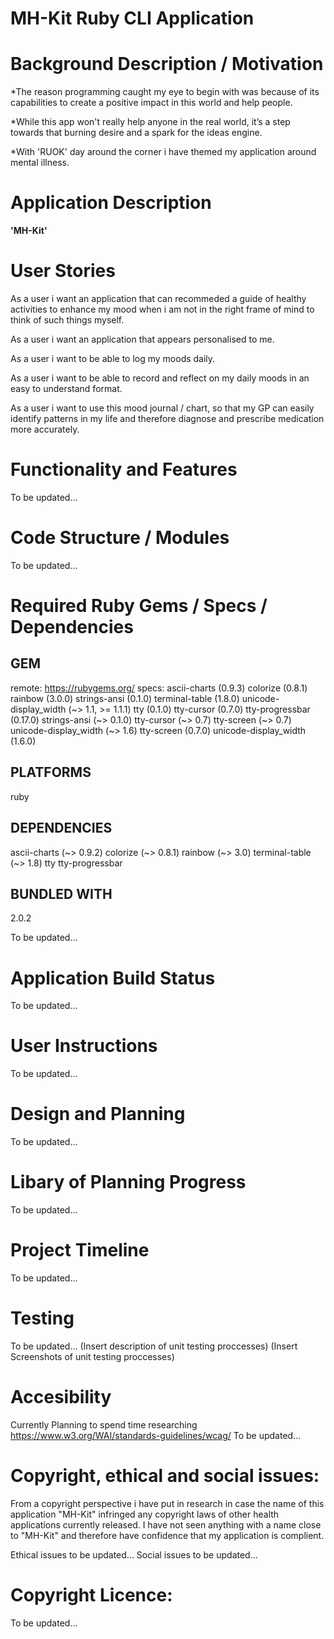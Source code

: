 # MH-Kit Ruby CLI Application

# Background Description / Motivation
*The reason programming caught my eye to begin with was because of its capabilities to create a positive impact in this world and help people. 

*While this app won't really help anyone in the real world,  it’s a step towards that burning desire and a spark for the ideas engine.

*With 'RUOK' day around the corner i have themed my application around mental illness.

# Application Description
**'MH-Kit'** 



# User Stories
As a user i want an application that can recommeded a guide of healthy activities to enhance my mood when i am not in the right frame of mind to think of such things myself.

As a user i want an application that appears personalised to me.

As a user i want to be able to log my moods daily.

As a user i want to be able to record and reflect on my daily moods in an easy to understand format.

As a user i want to use this mood journal / chart, so that my GP can easily identify patterns in my life and therefore diagnose and prescribe medication more accurately.

# Functionality and Features
To be updated...

# Code Structure / Modules
To be updated...

# Required Ruby Gems / Specs / Dependencies
## GEM
  remote: https://rubygems.org/
  specs:
    ascii-charts (0.9.3)
    colorize (0.8.1)
    rainbow (3.0.0)
    strings-ansi (0.1.0)
    terminal-table (1.8.0)
    unicode-display_width (~> 1.1, >= 1.1.1)
    tty (0.1.0)
    tty-cursor (0.7.0)
    tty-progressbar (0.17.0)
    strings-ansi (~> 0.1.0)
    tty-cursor (~> 0.7)
    tty-screen (~> 0.7)
    unicode-display_width (~> 1.6)
    tty-screen (0.7.0)
    unicode-display_width (1.6.0)

## PLATFORMS
  ruby

## DEPENDENCIES
  ascii-charts (~> 0.9.2)
  colorize (~> 0.8.1)
  rainbow (~> 3.0)
  terminal-table (~> 1.8)
  tty
  tty-progressbar

## BUNDLED WITH
   2.0.2
   
To be updated...

# Application Build Status
To be updated...

# User Instructions
To be updated...

# Design and Planning
To be updated...

# Libary of Planning Progress
To be updated...

# Project Timeline
To be updated...

# Testing
To be updated...
(Insert description of unit testing proccesses)
(Insert Screenshots of unit testing proccesses)


# Accesibility 
Currently Planning to spend time researching https://www.w3.org/WAI/standards-guidelines/wcag/
To be updated...

# Copyright, ethical and social issues:
From a copyright perspective i have put in research in case the name of this application "MH-Kit" infringed any copyright laws of other health applications currently released. I have not seen anything with a name close to "MH-Kit" and therefore have confidence that my application is complient.

Ethical issues to be updated...
Social issues to be updated...

# Copyright Licence:
To be updated...
